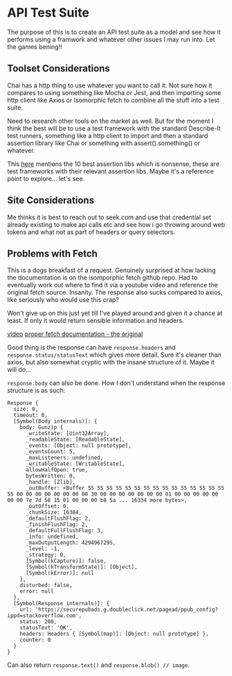 # API Test Suite

The purpose of this is to create an API test suite as a model and see how it performs using a framwork and whatever other issues I may run into. Let the games bening!!

## Toolset Considerations

Chai has a http thing to use whatever you want to call it. Not sure how it compares to using something like Mocha or Jest, and then importing some http client like Axios or Isomorphic fetch to combine all the stuff into a test suite.

Need to research other tools on the market as well. But for the moment I think the best will be to use a test framework with the standard Describe-It test runners, something like a http client to import and then a standard assertion library like Chai or something with assert().something() or whatever.

This [here](https://openbase.com/categories/js/best-nodejs-assertion-libraries) mentions the 10 best assertion libs which is nonsense, these are test frameworks with their relevant assertion libs. Maybe it's a reference point to explore... let's see.

## Site Considerations

Me thinks it is best to reach out to seek.com and use that credential set already existing to make api calls etc and see how i go throwing around web tokens and what not as part of headers or query selectors.

## Problems with Fetch

This is a dogs breakfast of a request. Genuinely surprised at how lacking the documentation is on the isomporphic fetch github repo. Had to eventually work out where to find it via a youtube video and reference the original fetch source. Insanity.
The response also sucks compared to axios, like seriously who would use this crap? 

Won't give up on this just yet till I've played around and given it a chance at least. If only it would return sensible information and headers.

[video](https://www.youtube.com/watch?v=tc8DU14qX6I)
[proper fetch documentation - the original](https://developer.mozilla.org/en-US/docs/Web/API/fetch)

Good thing is the response can have `response.headers` and `response.status/statusText` which gives more detail. Sure it's cleaner than axios, but also somewhat cryptic with the insane structure of it. Maybe it will do...

`response.body` can also be done. How I don't understand when the response structure is as such:

```
Response {
  size: 0,
  timeout: 0,
  [Symbol(Body internals)]: {
    body: Gunzip {
      _writeState: [Uint32Array],
      _readableState: [ReadableState],
      _events: [Object: null prototype],
      _eventsCount: 5,
      _maxListeners: undefined,
      _writableState: [WritableState],
      allowHalfOpen: true,
      bytesWritten: 0,
      _handle: [Zlib],
      _outBuffer: <Buffer 55 55 55 55 55 55 55 55 55 55 55 55 55 55 55 55 00 00 00 00 00 00 00 00 30 00 00 00 00 00 00 00 01 00 00 00 00 00 00 00 7e 7d 58 15 01 00 00 00 b8 5a ... 16334 more bytes>,
      _outOffset: 0,
      _chunkSize: 16384,
      _defaultFlushFlag: 2,
      _finishFlushFlag: 2,
      _defaultFullFlushFlag: 3,
      _info: undefined,
      _maxOutputLength: 4294967295,
      _level: -1,
      _strategy: 0,
      [Symbol(kCapture)]: false,
      [Symbol(kTransformState)]: [Object],
      [Symbol(kError)]: null
    },
    disturbed: false,
    error: null
  },
  [Symbol(Response internals)]: {
    url: 'https://securepubads.g.doubleclick.net/pagead/ppub_config?ippd=stackoverflow.com',
    status: 200,
    statusText: 'OK',
    headers: Headers { [Symbol(map)]: [Object: null prototype] },
    counter: 0
  }
}
```

Can also return `response.text()` and `response.blob() // image`.